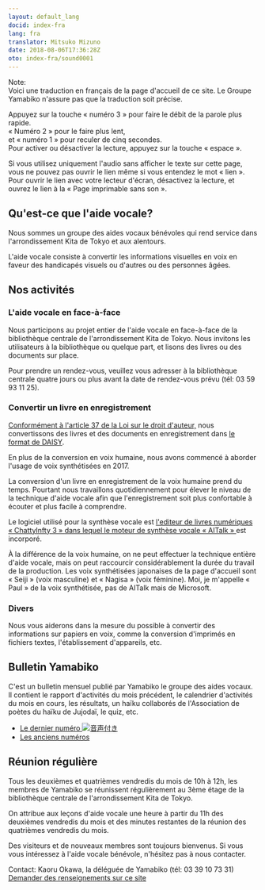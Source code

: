 ```yaml
---
layout: default_lang
docid: index-fra
lang: fra
translator: Mitsuko Mizuno
date: 2018-08-06T17:36:28Z
oto: index-fra/sound0001
---
```


<!--span data-dur="2.603" data-begin="1.911" id="xmri_0001">Yamabiko le groupe des aides vocaux</span><span data-dur="1.977" data-begin="4.515" id="xmri_0002">Durée de la lecture à haute voix:</span><span data-dur="3.164" data-begin="6.393" id="xmri_0003">environ 5 minutes.</span-->

<span data-dur="1.318" data-begin="9.557" id="xmri_0004">Note:</span>  
<span data-dur="4.449" data-begin="10.743" id="xmri_0005">Voici une traduction en français de la page d'accueil de ce site.</span>
<span data-dur="6.129" data-begin="15.225" id="xmri_0006">Le Groupe Yamabiko n'assure pas que la traduction soit précise.</span>

<span data-dur="5.404" data-begin="21.387" id="xmri_0007">Appuyez sur la touche « numéro 3 » pour faire le débit de la parole plus rapide.</span>  
<span data-dur="2.834" data-begin="26.825" id="xmri_0008">« Numéro 2 » pour le faire plus lent,</span>  
<span data-dur="3.922" data-begin="29.626" id="xmri_0009">et « numéro 1 » pour reculer de cinq secondes.</span>  
<span data-dur="6.525" data-begin="33.547" id="xmri_000A">Pour activer ou désactiver la lecture, appuyez sur la touche « espace ».</span>

<span data-dur="9.128" data-begin="40.039" id="xmri_000B">Si vous utilisez uniquement l'audio sans afficher le texte sur cette page, vous ne pouvez pas ouvrir le lien même si vous entendez le mot « lien ».</span>
<span data-dur="8.502" data-begin="49.168" id="xmri_000C">Pour ouvrir le lien avec votre lecteur d'écran, désactivez la lecture, et ouvrez le lien à la « Page imprimable sans son ».</span>

<!--span data-dur="4.284" data-begin="57.736" id="xmri_000D">Fin de note.</span-->

## <span data-dur="3.536" data-begin="62.020" id="xmri_000F">Qu'est-ce que l'aide vocale?</span>

<span data-dur="7.151" data-begin="65.513" id="xmri_0011">Nous sommes un groupe des aides vocaux bénévoles qui rend service dans l'arrondissement Kita de Tokyo et aux alentours.</span>

<span data-dur="10.446" data-begin="72.730" id="xmri_0012">L'aide vocale consiste à convertir les informations visuelles en voix en faveur des handicapés visuels ou d'autres ou des personnes âgées.</span>

## <span data-dur="3.361" data-begin="83.143" id="xmri_0014">Nos activités</span>

### <span data-dur="4.218" data-begin="86.538" id="xmri_0016">L'aide vocale en face-à-face</span>

<span data-dur="7.942" data-begin="90.789" id="xmri_0018">Nous participons au projet entier de l'aide vocale en face-à-face de la bibliothèque centrale de l'arrondissement Kita de Tokyo.</span>
<span data-dur="7.250" data-begin="98.764" id="xmri_0019">Nous invitons les utilisateurs à la bibliothèque ou quelque part, et lisons des livres ou des documents sur place.</span>

<span data-dur="7.415" data-begin="105.948" id="xmri_001A">Pour prendre un rendez-vous, veuillez vous adresser à la bibliothèque centrale quatre jours ou plus avant la date de rendez-vous prévu</span>
<span data-dur="9.392" data-begin="113.330" id="xmri_001B">(tél: 03 59 93 11 25).</span>

### <span data-dur="4.614" data-begin="122.754" id="xmri_001F">Convertir un livre en enregistrement</span>

<span data-dur="3.757" data-begin="127.335" id="xmri_0021"><a href="https://elaws.e-gov.go.jp/search/elawsSearch/elaws_search/lsg0500/detail?lawId=345AC0000000048&openerCode=1" data-dur="2.603" data-begin="131.092" id="xmri_0022">Conformément à l'article 37 de la Loi sur le droit d'auteur,</a></span>
<span data-dur="4.416" data-begin="133.728" id="xmri_0025">nous convertissons des livres et des documents en enregistrement dans <a href="http://www.dinf.ne.jp/doc/daisy/" data-dur="3.823" data-begin="138.144" id="xmri_0026">le format de DAISY</a>.</span>

<span data-dur="9.029" data-begin="141.934" id="xmri_0029">En plus de la conversion en voix humaine, nous avons commencé à aborder l'usage de voix synthétisées en 2017.</span>

<span data-dur="4.943" data-begin="150.930" id="xmri_002B">La conversion d'un livre en enregistrement de la voix humaine prend du temps.</span>
<span data-dur="11.732" data-begin="155.873" id="xmri_002C">Pourtant nous travaillons quotidiennement pour élever le niveau de la technique d'aide vocale afin que l'enregistrement soit plus confortable à écouter et plus facile à comprendre.</span>

<span data-dur="2.768" data-begin="167.605" id="xmri_002E">Le logiciel utilisé pour la synthèse vocale est</span>
<span data-dur="3.262" data-begin="170.340" id="xmri_002F"><a href="http://www.sciaccess.net/jp/ChattyInfty/" data-dur="2.570" data-begin="173.537" id="xmri_0030">l'editeur de livres numériques « ChattyInfty 3 » </a></span>
<span data-dur="3.164" data-begin="176.140" id="xmri_0033"><a href="https://www.ai-j.jp/about/" data-dur="2.106" data-begin="179.172" id="xmri_0034">dans lequel le moteur de synthèse vocale « AITalk » </a></span>
<span data-dur="2.010" data-begin="181.248" id="xmri_0036">est incorporé.</span>

<span data-dur="9.919" data-begin="183.225" id="xmri_0037">À la différence de la voix humaine, on ne peut effectuer la technique entière d'aide vocale, mais on peut raccourcir considérablement la durée du travail de la production.</span>
<span data-dur="2.999" data-begin="193.178" id="xmri_0038">Les voix synthétisées japonaises de la page d'accueil sont</span>
<span data-dur="1.219" data-begin="196.143" id="xmri_0039">« Seiji » (voix masculine) </span>
<span data-dur="0.461" data-begin="197.330" id="xmri_003A">et</span>
<span data-dur="1.911" data-begin="197.758" id="xmri_003B">« Nagisa » (voix féminine)</span>.
<span data-dur="8.865" data-begin="199.571" id="xmri_003D">Moi, je m'appelle « Paul » de la voix synthétisée, pas de AITalk mais de Microsoft.</span>

### <span data-dur="3.328" data-begin="208.468" id="xmri_003F">Divers</span>

<span data-dur="13.116" data-begin="211.830" id="xmri_0041">Nous vous aiderons dans la mesure du possible à convertir des informations sur papiers en voix, comme la conversion d'imprimés en fichiers textes, l'établissement d'appareils, etc.</span>

## <span data-dur="3.955" data-begin="224.945" id="xmri_0043">Bulletin Yamabiko</span>

<span data-dur="4.778" data-begin="228.933" id="xmri_0045">C'est un bulletin mensuel publié par Yamabiko le groupe des aides vocaux.</span>
<span data-dur="3.691" data-begin="233.678" id="xmri_0046">Il contient le rapport d'activités du mois précédent,</span>
<span data-dur="3.197" data-begin="237.303" id="xmri_0048">le calendrier d'activités du mois en cours,</span>
<span data-dur="1.780" data-begin="240.467" id="xmri_004A">les résultats,</span>
<span data-dur="4.515" data-begin="242.213" id="xmri_004C">un haïku collaborés de l'Association de poètes du haïku de Jujodaï,</span>
<span data-dur="2.933" data-begin="246.695" id="xmri_004E">le quiz, etc.</span>

- <span data-dur="1.384" data-begin="249.595" id="xmri_004F"><a href="tusin202004.html" data-dur="3.098" data-begin="250.979" id="xmri_0050">Le dernier numéro <img src="media/Speaker_Icon_gray.png" srcset="media/Speaker_Icon_gray.svg" alt="音声付き" class="gyo" /></a></span>
- <span data-dur="1.351" data-begin="254.143" id="xmri_0052"><a href="bn.html" data-dur="3.625" data-begin="255.428" id="xmri_0053">Les anciens numéros</a></span>

## <span data-dur="3.691" data-begin="259.119" id="xmri_0055">Réunion régulière</span>

<span data-dur="11.929" data-begin="262.843" id="xmri_0057">Tous les deuxièmes et quatrièmes vendredis du mois de 10h à 12h, les membres de Yamabiko se réunissent régulièrement au 3ème étage de la bibliothèque centrale de l'arrondissement Kita de Tokyo.</span>

<span data-dur="9.689" data-begin="274.772" id="xmri_0058">On attribue aux leçons d'aide vocale une heure à partir du 11h des deuxièmes vendredis du mois et des minutes restantes de la réunion des quatrièmes vendredis du mois.</span>

<span data-dur="3.724" data-begin="284.428" id="xmri_0059">Des visiteurs et de nouveaux membres sont toujours bienvenus.</span>
<span data-dur="6.426" data-begin="288.152" id="xmri_005A">Si vous vous intéressez à l'aide vocale bénévole, n'hésitez pas à nous contacter.</span>

<span data-dur="4.185" data-begin="294.578" id="xmri_005B">Contact: Kaoru Okawa, la déléguée de Yamabiko</span>
<span data-dur="8.337" data-begin="298.763" id="xmri_005D">(tél: 03 39 10 73 31)</span>  
<span data-dur="2.307" data-begin="307.100" id="xmri_005F"><a href="mailto:ymbk2016ml@gmail.com?Subject=Renseignements sur le site Yamabiko" data-dur="3.592" data-begin="309.440" id="xmri_0060">Demander des renseignements sur ce site</a></span>

<!--span data-dur="4.416" data-begin="312.999" id="xmri_0062">Fin de la lecture à haute voix.</span-->

